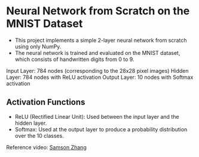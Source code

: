 # Neural Network from Scratch on the MNIST Dataset

- This project implements a simple 2-layer neural network from scratch using only NumPy.
- The neural network is trained and evaluated on the MNIST dataset, which consists of handwritten digits from 0 to 9.

Input Layer: 784 nodes (corresponding to the 28x28 pixel images)
Hidden Layer: 784 nodes with ReLU activation
Output Layer: 10 nodes with Softmax activation


## Activation Functions
- ReLU (Rectified Linear Unit): Used between the input layer and the hidden layer.
- Softmax: Used at the output layer to produce a probability distribution over the 10 classes.


Reference video: <a href = "https://youtu.be/w8yWXqWQYmU?si=fpy2NSayBfeK5Afm">Samson Zhang <a>
